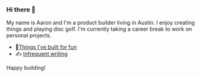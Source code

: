 ### Hi there 👋

My name is Aaron and I'm a product builder living in Austin. I enjoy creating things and playing disc golf. I'm currently taking a career break to work on personal projects.

- 🔨[Things I've built for fun](https://apptivus.net/pages/projects)
- ✍️ [Infrequent writing](https://aarongeisler.com/blog)

Happy building!
